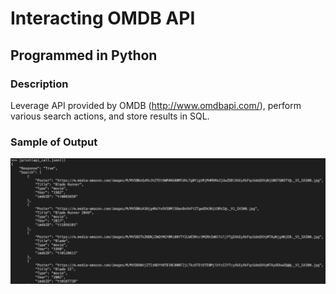 # Interacting OMDB API

## Programmed in Python

### Description
Leverage API provided by OMDB (http://www.omdbapi.com/), perform various search actions, and store results in SQL.

### Sample of Output

![](https://github.com/andrewjing404/homework/blob/master/DB,%20API%20-%20Inquiry%20Movies/Movie.png?raw=true)
